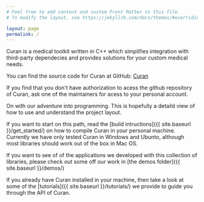```yaml
---
# Feel free to add content and custom Front Matter to this file.
# To modify the layout, see https://jekyllrb.com/docs/themes/#overriding-theme-defaults

layout: page
permalink: /
---
```


Curan is a medical toolkit written in C++ which simplifies integration with third-party dependecies and provides solutions for your custom medical needs. 

You can find the source code for Curan at GitHub:
[Curan](https://github.com/Human-Robotics-Lab/Curan/tree/main)

If you find that you don't have authorization to acess the github repository of Curan, ask one of the maintainers for acess to your personal account.

On with our adventure into programming. This is hopefully a detaild view of how to use and understand the project layout. 

[Human-Robotics-Lab-organization]: https://github.com/Human-Robotics-Lab

If you want to start on this path, read the [build intructions]({{ site.baseurl }}/get_started/) on how to compile Curan in your personal machine. Currently we have only tested Curan in Windows and Ubunto, although most libraries should work out of the box in Mac OS. 

If you want to see of of the applications we developed with this collection of libraries, please check out some off our work in [the demos folder]({{ site.baseurl }}/demos/)

If you already have Curan installed in your machine, then take a look at some of the [tutorials]({{ site.baseurl }}/tutorials/) we provide to guide you through the API of Curan. 